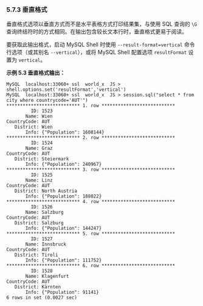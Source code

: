 ### 5.7.3 垂直格式

垂直格式选项以垂直方式而不是水平表格方式打印结果集，与使用 SQL 查询的 `\G` 查询终结符时的方式相同。在输出包含较长文本行时，垂直格式更易于阅读。

要获取此输出格式，启动 MySQL Shell 时使用 `--result-format=vertical` 命令行选项（或其别名 `--vertical`），或将 MySQL Shell 配置选项 `resultFormat` 设置为 `vertical`。

**示例 5.3 垂直格式输出：**

```mysql
MySQL  localhost:33060+ ssl  world_x  JS > shell.options.set('resultFormat','vertical')
MySQL  localhost:33060+ ssl  world_x  JS > session.sql("select * from city where countrycode='AUT'")
*************************** 1. row ***************************
         ID: 1523
       Name: Wien
CountryCode: AUT
   District: Wien
       Info: {"Population": 1608144}
*************************** 2. row ***************************
         ID: 1524
       Name: Graz
CountryCode: AUT
   District: Steiermark
       Info: {"Population": 240967}
*************************** 3. row ***************************
         ID: 1525
       Name: Linz
CountryCode: AUT
   District: North Austria
       Info: {"Population": 188022}
*************************** 4. row ***************************
         ID: 1526
       Name: Salzburg
CountryCode: AUT
   District: Salzburg
       Info: {"Population": 144247}
*************************** 5. row ***************************
         ID: 1527
       Name: Innsbruck
CountryCode: AUT
   District: Tiroli
       Info: {"Population": 111752}
*************************** 6. row ***************************
         ID: 1528
       Name: Klagenfurt
CountryCode: AUT
   District: Kärnten
       Info: {"Population": 91141}
6 rows in set (0.0027 sec)
```

